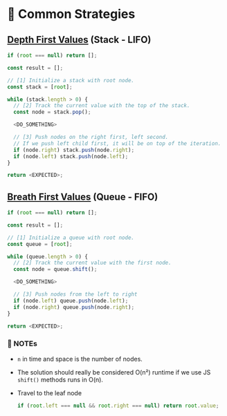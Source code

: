 # 🎯 Common Strategies

## [Depth First Values](./depth-first-values.js) (Stack - LIFO)

```javascript
if (root === null) return [];

const result = [];

// [1] Initialize a stack with root node.
const stack = [root];

while (stack.length > 0) {
  // [2] Track the current value with the top of the stack.
  const node = stack.pop();

  <DO_SOMETHING>

  // [3] Push nodes on the right first, left second.
  // If we push left child first, it will be on top of the iteration.
  if (node.right) stack.push(node.right);
  if (node.left) stack.push(node.left);
}

return <EXPECTED>;
```

## [Breath First Values](./breath-first-values.js) (Queue - FIFO)

```javascript
if (root === null) return [];

const result = [];

// [1] Initialize a queue with root node.
const queue = [root];

while (queue.length > 0) {
  // [2] Track the current value with the first node.
  const node = queue.shift();

  <DO_SOMETHING>

  // [3] Push nodes from the left to right
  if (node.left) queue.push(node.left);
  if (node.right) queue.push(node.right);
}

return <EXPECTED>;
```

### 📍 NOTEs

- `n` in time and space is the number of nodes.

- The solution should really be considered O(n²) runtime if we use JS `shift()` methods runs in O(n).

- Travel to the leaf node

  ```js
  if (root.left === null && root.right === null) return root.value;
  ```
